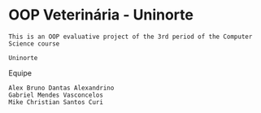 # OOP Veterinária - Uninorte

````
This is an OOP evaluative project of the 3rd period of the Computer Science course

Uninorte
````

Equipe

````
Alex Bruno Dantas Alexandrino
Gabriel Mendes Vasconcelos
Mike Christian Santos Curi
````